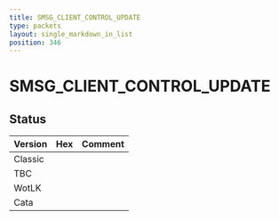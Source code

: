 ```yaml
---
title: SMSG_CLIENT_CONTROL_UPDATE
type: packets
layout: single_markdown_in_list
position: 346
---
```


# SMSG_CLIENT_CONTROL_UPDATE

## Status

Version | Hex | Comment
---------- | ---------- | ---------- 
Classic |  |  
TBC |  |  
WotLK |  |  
Cata |  |  
